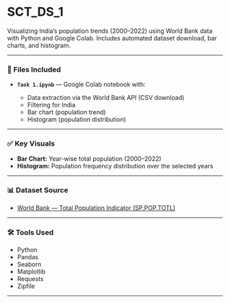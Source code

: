 # SCT_DS_1
Visualizing India’s population trends (2000–2022) using World Bank data with Python and Google Colab. Includes automated dataset download, bar charts, and histogram.

_____________________________________________

### **📂 Files Included**

* **`Task 1.ipynb`** — Google Colab notebook with:

  * Data extraction via the World Bank API (CSV download)
  * Filtering for India
  * Bar chart (population trend)
  * Histogram (population distribution)

_____________________________________________

### **✅ Key Visuals**

* **Bar Chart:** Year-wise total population (2000–2022)
* **Histogram:** Population frequency distribution over the selected years

_____________________________________________

### **📊 Dataset Source**

* [World Bank — Total Population Indicator (SP.POP.TOTL)](https://data.worldbank.org/indicator/SP.POP.TOTL)

_____________________________________________

### **🛠 Tools Used**

* Python
* Pandas
* Seaborn
* Matplotlib
* Requests
* Zipfile

_____________________________________________
